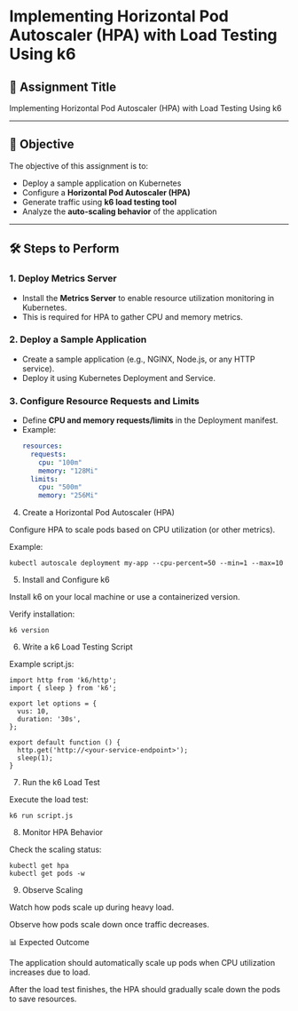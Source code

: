 # Implementing Horizontal Pod Autoscaler (HPA) with Load Testing Using k6

## 📌 Assignment Title
Implementing Horizontal Pod Autoscaler (HPA) with Load Testing Using k6

---

## 🎯 Objective
The objective of this assignment is to:
- Deploy a sample application on Kubernetes
- Configure a **Horizontal Pod Autoscaler (HPA)**
- Generate traffic using **k6 load testing tool**
- Analyze the **auto-scaling behavior** of the application

---

## 🛠️ Steps to Perform

### 1. Deploy Metrics Server
- Install the **Metrics Server** to enable resource utilization monitoring in Kubernetes.
- This is required for HPA to gather CPU and memory metrics.

### 2. Deploy a Sample Application
- Create a sample application (e.g., NGINX, Node.js, or any HTTP service).
- Deploy it using Kubernetes Deployment and Service.

### 3. Configure Resource Requests and Limits
- Define **CPU and memory requests/limits** in the Deployment manifest.
- Example:
  ```yaml
  resources:
    requests:
      cpu: "100m"
      memory: "128Mi"
    limits:
      cpu: "500m"
      memory: "256Mi"
  ```

4. Create a Horizontal Pod Autoscaler (HPA)

Configure HPA to scale pods based on CPU utilization (or other metrics).

Example:

```
kubectl autoscale deployment my-app --cpu-percent=50 --min=1 --max=10
```

5. Install and Configure k6

Install k6 on your local machine or use a containerized version.

Verify installation:

```
k6 version
```

6. Write a k6 Load Testing Script

Example script.js:

```
import http from 'k6/http';
import { sleep } from 'k6';

export let options = {
  vus: 10,
  duration: '30s',
};

export default function () {
  http.get('http://<your-service-endpoint>');
  sleep(1);
}
```

7. Run the k6 Load Test

Execute the load test:

```
k6 run script.js
```

8. Monitor HPA Behavior

Check the scaling status:

```
kubectl get hpa
kubectl get pods -w
```

9. Observe Scaling

Watch how pods scale up during heavy load.

Observe how pods scale down once traffic decreases.

📊 Expected Outcome

The application should automatically scale up pods when CPU utilization increases due to load.

After the load test finishes, the HPA should gradually scale down the pods to save resources.

